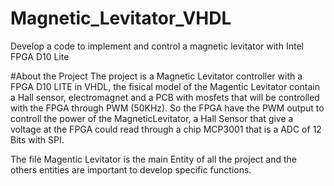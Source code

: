 # Magnetic_Levitator_VHDL
Develop a code to implement and control a magnetic levitator with Intel FPGA D10 Lite

#About the Project
The project is a Magnetic Levitator controller with a FPGA D10 LITE in VHDL, the fisical model 
of the Magentic Levitator contain a Hall sensor, electromagnet and a PCB with mosfets that will be controlled
with the FPGA through PWM (50KHz).
So the FPGA have the PWM output to controll the power of the MagneticLevitator, a Hall Sensor that give a voltage at 
the FPGA could read through a chip MCP3001 that is a ADC of 12 Bits with SPI. 

The file Magentic Levitator is the main Entity of all the project and the others entities
are important to develop specific functions.
